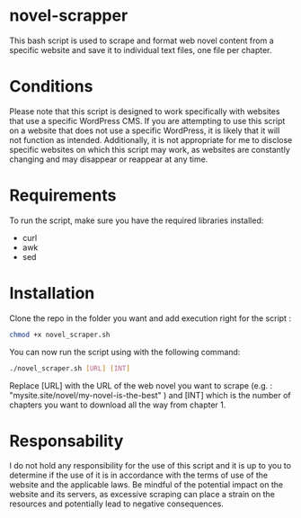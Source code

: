 # novel-scrapper

This bash script is used to scrape and format web novel content from a specific website and save it to individual text files, one file per chapter.

# Conditions

Please note that this script is designed to work specifically with websites that use a specific WordPress CMS. If you are attempting to use this script on a website that does not use a specific WordPress, it is likely that it will not function as intended. Additionally, it is not appropriate for me to disclose specific websites on which this script may work, as websites are constantly changing and may disappear or reappear at any time.

# Requirements

To run the script, make sure you have the required libraries installed:

 -  curl
 -  awk
 -  sed

# Installation

Clone the repo in the folder you want and add execution right for the script : 

```bash
chmod +x novel_scraper.sh
```

You can now run the script using with the following command:

```bash
./novel_scraper.sh [URL] [INT]
```

Replace [URL] with the URL of the web novel you want to scrape (e.g. : "mysite.site/novel/my-novel-is-the-best" ) and [INT] which is the number of chapters you want to download all the way from chapter 1.

# Responsability

I do not hold any responsibility for the use of this script and it is up to you to determine if the use of it is in accordance with the terms of use of the website and the applicable laws. Be mindful of the potential impact on the website and its servers, as excessive scraping can place a strain on the resources and potentially lead to negative consequences.
